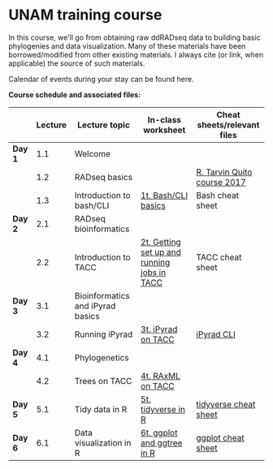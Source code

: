 # UNAM training course

In this course, we'll go from obtaining raw ddRADseq data to building basic phylogenies and data visualization. Many of these materials have been borrowed/modified from other existing materials. I always cite (or link, when applicable) the source of such materials.

Calendar of events during your stay can be found here.

**Course schedule and associated files:**

| | Lecture | Lecture topic | In-class worksheet | Cheat sheets/relevant files |
| ----| -------- | ------------- | ------------ | ------ |
| **Day 1** | 1.1 | Welcome | 
| | 1.2 | RADseq basics | | [R. Tarvin Quito course 2017](https://rdtarvin.github.io/RADseq_Quito_2017/) |
| | 1.3 | Introduction to bash/CLI | [1t. Bash/CLI basics](https://github.com/eachambers/UNAMtraining/tree/main/Day1) | Bash cheat sheet |
| **Day 2** | 2.1 | RADseq bioinformatics |
| | 2.2 | Introduction to TACC | [2t. Getting set up and running jobs in TACC](https://github.com/eachambers/UNAMtraining/tree/main/Day2) | TACC cheat sheet |
| **Day 3** | 3.1 | Bioinformatics and iPyrad basics |
| | 3.2 | Running iPyrad | [3t. iPyrad on TACC](https://github.com/eachambers/UNAMtraining/tree/main/Day3) | [iPyrad CLI](https://ipyrad.readthedocs.io/en/latest/tutorial_intro_cli.html) |
| **Day 4** | 4.1 | Phylogenetics |
| | 4.2 | Trees on TACC | [4t. RAxML on TACC](https://github.com/eachambers/UNAMtraining/tree/main/Day4) |
| **Day 5** | 5.1 | Tidy data in R | [5t. tidyverse in R](https://github.com/eachambers/UNAMtraining/tree/main/Day5) | [tidyverse cheat sheet](https://github.com/eachambers/UNAMtraining/blob/main/misc/tidydata-wrangling-cheatsheet.pdf) |
| **Day 6** | 6.1 | Data visualization in R | [6t. ggplot and ggtree in R](https://github.com/eachambers/UNAMtraining/tree/main/Day6) | [ggplot cheat sheet](https://github.com/eachambers/UNAMtraining/blob/main/misc/ggplot2-cheatsheet.pdf) |

